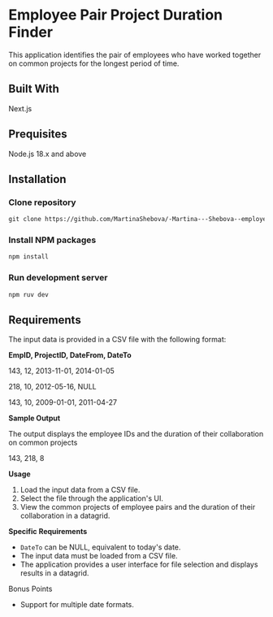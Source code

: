 # Employee Pair Project Duration Finder

This application identifies the pair of employees who have worked together on common projects for the longest period of time.

## Built With

Next.js

## Prequisites

Node.js 18.x and above

## Installation

### Clone repository

```markdown
git clone https://github.com/MartinaShebova/-Martina---Shebova--employees.git
```

### Install NPM packages
```markdown
npm install
```

### Run development server
```markdown
npm ruv dev
```

## Requirements

The input data is provided in a CSV file with the following format:

**EmpID, ProjectID, DateFrom, DateTo**

143, 12, 2013-11-01, 2014-01-05

218, 10, 2012-05-16, NULL

143, 10, 2009-01-01, 2011-04-27

**Sample Output**

The output displays the employee IDs and the duration of their collaboration on common projects

143, 218, 8

**Usage**

1. Load the input data from a CSV file.
2. Select the file through the application's UI.
3. View the common projects of employee pairs and the duration of their collaboration in a datagrid.

**Specific Requirements**

- `DateTo` can be NULL, equivalent to today's date.
- The input data must be loaded from a CSV file.
- The application provides a user interface for file selection and displays results in a datagrid.

Bonus Points

- Support for multiple date formats.